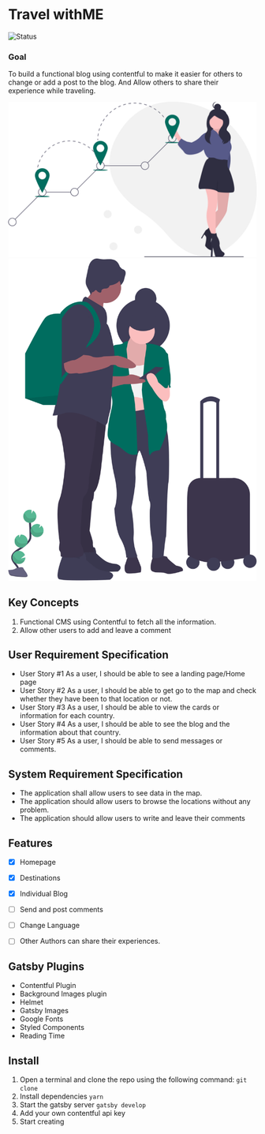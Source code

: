 # Travel withME

![Status](https://img.shields.io/badge/Status%20-ONGOING-critical)

### Goal

To build a functional blog using contentful to make it easier for others to change or add a post to the blog. And Allow others to share their experience while traveling.

![Travel withME](https://github.com/enyelsequeira/Traveling/blob/main/src/images/travel1.svg)
![Travel WithME](https://github.com/enyelsequeira/Traveling/blob/main/src/images/travelers.svg)

## Key Concepts

1. Functional CMS using Contentful to fetch all the information.
2. Allow other users to add and leave a comment


## User Requirement Specification

- User Story #1 As a user, I should be able to see a landing page/Home page
- User Story #2 As a user, I should be able to get go to  the map and check whether they have been to that location or not.
- User Story #3 As a user, I should be able to view the cards or information for each country.
- User Story #4 As a user, I should be able to see the blog and the information about that country.
- User Story #5 As a user, I should be able to send messages or comments.

## System Requirement Specification

- The application shall allow users to see data in the map.
- The application should allow users to browse the locations without any problem.
- The application should allow users to write and leave their comments


## Features
- [x] Homepage
- [x] Destinations
- [x] Individual Blog
- [ ] Send and post comments
- [ ] Change Language
- [ ] Other Authors can share their experiences.


## Gatsby Plugins

- Contentful Plugin
- Background Images plugin
- Helmet
- Gatsby Images
- Google Fonts
- Styled Components
- Reading Time

## Install

1. Open a terminal and clone the repo using the following command: `git clone`
2. Install dependencies `yarn`
3. Start the gatsby server `gatsby develop`
4. Add your own contentful api key
5. Start creating




